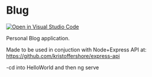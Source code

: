 # Blug
[![Open in Visual Studio Code](https://classroom.github.com/assets/open-in-vscode-c66648af7eb3fe8bc4f294546bfd86ef473780cde1dea487d3c4ff354943c9ae.svg)](https://classroom.github.com/online_ide?assignment_repo_id=9421055&assignment_repo_type=AssignmentRepo)

Personal Blog application.

Made to be used in conjuction with Node+Express API at: https://github.com/kristoffershore/express-api

-cd into HelloWorld and then ng serve

